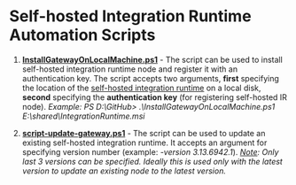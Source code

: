 # Self-hosted Integration Runtime Automation Scripts

1. **[InstallGatewayOnLocalMachine.ps1](./InstallGatewayOnLocalMachine.ps1)** -  The script can be used to install self-hosted integration runtime node and register it with an authentication key. The script accepts two arguments, **first** specifying the location of the [self-hosted integration runtime](https://www.microsoft.com/download/details.aspx?id=39717) on a local disk, **second** specifying the **authentication key** (for registering self-hosted IR node).
  *Example: PS D:\GitHub> .\InstallGatewayOnLocalMachine.ps1 E:\shared\IntegrationRuntime.msi <key>*

  

2. **[script-update-gateway.ps1](./script-update-gateway.ps1)** - The script can be used to update an existing self-hosted integration runtime. It accepts an argument for specifying version number (example: *-version 3.13.6942.1*). 
   *<u>Note</u>: Only last 3 versions can be specified. Ideally this is used only with the latest version to update an existing node to the latest version.*


